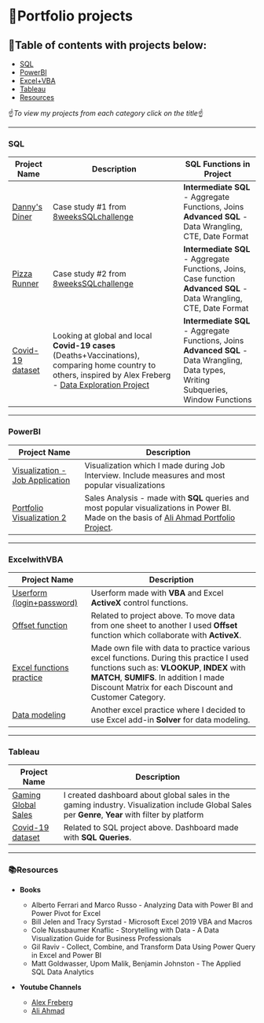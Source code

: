 # :blue_book:Portfolio projects
## :green_book:Table of contents with projects below:

- [SQL](#sql)
- [PowerBI](#powerbi)
- [Excel+VBA](#excelwithvba)
- [Tableau](#tableau)
- [Resources](#resources)

:point_up:_To view my projects from each category click on the title_:point_up:
***
### SQL

| Project Name | Description | SQL Functions in Project |
|---|---|---|
| [Danny's Diner](https://github.com/Ciachula/8WeekSQLChallenge/tree/main/Danny's%20Diner%20-%20Case%20Study%201) | Case study #1 from [8weeksSQLchallenge](https://8weeksqlchallenge.com/) |  <b>Intermediate SQL</b> - Aggregate Functions, Joins </br><b>Advanced SQL</b> - Data Wrangling, CTE, Date Format
| [Pizza Runner](https://github.com/Ciachula/8WeekSQLChallenge/tree/main/Pizza%20Runner%20-%20Case%20Study%202) | Case study #2 from [8weeksSQLchallenge](https://8weeksqlchallenge.com/) |  <b>Intermediate SQL</b> - Aggregate Functions, Joins, Case function </br><b>Advanced SQL</b> - Data Wrangling, CTE, Date Format
| [Covid-19 dataset](https://github.com/Ciachula/Covid-19-dataset/blob/main/README.md) | Looking at global and local <b>Covid-19 cases</b> (Deaths+Vaccinations), comparing home country to others, inspired by Alex Freberg - [Data Exploration Project](https://www.youtube.com/watch?v=qfyynHBFOsM&list=PLUaB-1hjhk8H48Pj32z4GZgGWyylqv85f&index=1)| <b>Intermediate SQL</b> - Aggregate Functions, Joins </br><b>Advanced SQL</b> - Data Wrangling, Data types, Writing Subqueries, Window Functions|
***
### PowerBI 

| Project Name | Description |
|---|---|
| [Visualization - Job Application](https://github.com/Ciachula/PBIPortfolio1) | Visualization which I made during Job Interview. Include measures and most popular visualizations |
| [Portfolio Visualization 2](https://github.com/Ciachula/PBIPortfolio2) | Sales Analysis - made with <b>SQL</b> queries and most popular visualizations in Power BI. Made on the basis of [Ali Ahmad Portfolio Project](https://www.youtube.com/watch?v=aavJvdlMaJ4&list=PLMfXakCUhXsEUtk8c0zWr4whamGxLhAu0&index=4).|

***
### ExcelwithVBA
| Project Name | Description |
|---|---|
| [Userform (login+password)](https://github.com/Ciachula/Userform-offset)| Userform made with <b>VBA</b> and Excel <b>ActiveX</b> control functions. |
| [Offset function](https://github.com/Ciachula/Userform-offset) | Related to project above. To move data from one sheet to another I used <b>Offset</b> function which collaborate with <b>ActiveX</b>. | 
| [Excel functions practice](https://github.com/Ciachula/Excel-practice) | Made own file with data to practice various excel functions. During this practice I used functions such as: <b>VLOOKUP</b>, <b>INDEX</b> with <b>MATCH</b>, <b>SUMIFS</b>. In addition I made Discount Matrix for each Discount and Customer Category. | 
| [Data modeling](https://github.com/Ciachula/Data-modeling)| Another excel practice where I decided to use Excel add-in <b>Solver</b> for data modeling. | 

***
### Tableau
| Project Name | Description |
|---|---|
| [Gaming Global Sales](https://public.tableau.com/app/profile/goodgrenade/viz/Book1_16480727620050/Dashboard1) | I created dashboard about global sales in the gaming industry. Visualization include Global Sales per <b>Genre</b>, <b>Year</b> with filter by platform | 
| [Covid-19 dataset](https://public.tableau.com/app/profile/goodgrenade/viz/CovidStats-PortfolioProject/Dashboard1) | Related to SQL project above. Dashboard made with <b>SQL Queries</b>. |

***
### 📚Resources 
- <b>Books</b>
  - Alberto Ferrari and Marco Russo - Analyzing Data with Power BI and Power Pivot for Excel 
  - Bill Jelen and Tracy Syrstad - Microsoft Excel 2019 VBA and Macros
  - Cole Nussbaumer Knaflic - Storytelling with Data - A Data Visualization Guide for Business Professionals
  - Gil Raviv - Collect, Combine, and Transform Data Using Power Query in Excel and Power BI
  - Matt Goldwasser, Upom Malik, Benjamin Johnston - The Applied SQL Data Analytics


- <b>Youtube Channels</b>
  - [Alex Freberg](https://www.youtube.com/c/alextheanalyst/about)
  - [Ali Ahmad](https://www.youtube.com/c/AliAhmad1987)



